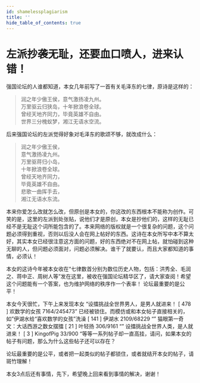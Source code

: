 ```yaml
---
id: shamelessplagiarism
title: ''
hide_table_of_contents: true
---
```


# 左派抄袭无耻，还要血口喷人，进来认错！

强国论坛的人谁都知道，本女几年前写了一首有关毛泽东的七律，原诗是这样的：

> 润之年少傲王侯，意气激扬凌九州。<br/>
> 万里驱云归狭岛，十年掀浪卷全球。<br/>
> 曾经天地齐同力，毕竟英雄不自由。<br/>
> 世界三分槐蚁梦，湘江无语水空流。<br/>

后来强国论坛的左派觉得好象对毛泽东的歌颂不够，就改成什么：


> 润之年少傲王侯，<br/>
> 意气激扬凌九州。<br/>
> 万里驱蒋归小岛，<br/>
> 十年掀浪卷全球。<br/>
> 曾经天地齐同力，<br/>
> 毕竟英雄不自由。<br/>
> 悲歌一曲挥手去，<br/>
> 湘江无语水东流。

本来你爱怎么改就怎么改，但原创是本女的，你这改的东西根本不能称为创作。可笑的是，这里的左派到处张贴，说他们才是原创，本女是抄他们的，这样的无耻已经不是无耻这个词所能包含的了。本来网络的版权就是一个很复杂的问题，这个问题必须得到重视，否则以后没人会在网上帖好的东西。这诗在本女所写中本不算太好，其实本女已经很注意这方面的问题，好的东西绝对不在网上帖，就怕碰到这种无聊的人，但问题必须面对，问题必须解决。谁干了就要认，而且大家都知道的事情，必须认！

本女的这诗今年被本女收在“七律数首分别为数位历史人物，包括：洪秀全、毛润之、蒋中正、周树人等”发在这里，被收在强国论坛精华区了，请大家查阅！希望这个问题能有一个答案，也为维护网络的秩序作一个表率！
论坛最重要的是公平！

本女今天很忙，下午上来发现本女 “设擂挑战全世界男人，是男人就进来！   [ 478 ]  欢数学的女孩 7164/245473” 已经被锁住。而模仿或和本女帖子直接相关的，如”伊湖水给“喜欢数学的女孩”洗澡   [ 141 ]  伊湖水 2109/68229 “”
猫眼第一奇文：大话西游之数女摆擂   [ 21 ]  叶轻扬 306/9161 “” 设擂挑战全世界人类，是人就进来！   [ 3 ]  KingofPig 33/900 “等等一系列帖子却一直高挂，请问，如果本女的帖子有问题，那么为什么这些帖子还可以存在？

论坛最重要的是公平，或者把一起类似的帖子都锁住，或者就结开本女的帖子，请斑竹理解！

本女3点后还有事情，先下，希望晚上回来看到事情的解决，谢谢！